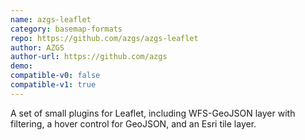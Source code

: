 ```yaml
---
name: azgs-leaflet
category: basemap-formats
repo: https://github.com/azgs/azgs-leaflet
author: AZGS
author-url: https://github.com/azgs
demo: 
compatible-v0: false
compatible-v1: true
---
```


A set of small plugins for Leaflet, including WFS-GeoJSON layer with filtering, a hover control for GeoJSON, and an Esri tile layer.
